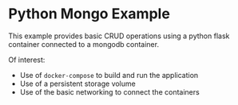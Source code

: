 # Python Mongo Example

This example provides basic CRUD operations using a python flask container connected to a mongodb container.

Of interest:

- Use of `docker-compose` to build and run the application
- Use of a persistent storage volume
- Use of the basic networking to connect the containers
